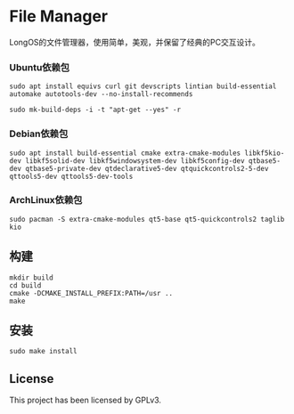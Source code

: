 # File Manager

LongOS的文件管理器，使用简单，美观，并保留了经典的PC交互设计。

### Ubuntu依赖包

```
sudo apt install equivs curl git devscripts lintian build-essential automake autotools-dev --no-install-recommends

sudo mk-build-deps -i -t "apt-get --yes" -r
```

### Debian依赖包

```
sudo apt install build-essential cmake extra-cmake-modules libkf5kio-dev libkf5solid-dev libkf5windowsystem-dev libkf5config-dev qtbase5-dev qtbase5-private-dev qtdeclarative5-dev qtquickcontrols2-5-dev qttools5-dev qttools5-dev-tools
```

### ArchLinux依赖包

```shell
sudo pacman -S extra-cmake-modules qt5-base qt5-quickcontrols2 taglib kio
```

## 构建

```shell
mkdir build
cd build
cmake -DCMAKE_INSTALL_PREFIX:PATH=/usr ..
make
```

## 安装

```shell
sudo make install
```

## License

This project has been licensed by GPLv3.
